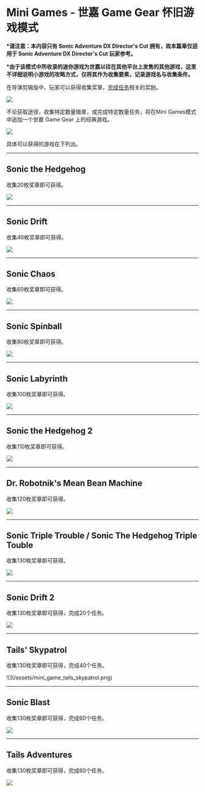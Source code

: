# Mini Games - 世嘉 Game Gear 怀旧游戏模式

**\*请注意：本内容只有 Sonic Adventure DX Director's Cut 拥有，故本篇章仅适用于 Sonic Adventure DX Director's Cut 玩家参考。**

**\*由于该模式中所收录的迷你游戏为世嘉以往在其他平台上发售的其他游戏，这里不详细说明小游戏的攻略方式，仅将其作为收集要素，记录游戏名与收集条件。**

在导演剪辑版中，玩家可以获得收集奖章，[完成任务](/mission-60ge-ren-wu-gong-lve.md)相关的奖励。

![](/assets/mini_game_menu.png)

不论获取途径，收集特定数量徽章，或完成特定数量任务，将在Mini Games模式中追加一个世嘉 Game Gear 上的经典游戏。

![](/assets/mini_game_control.png)

具体可以获得的游戏在下列出。

---

## Sonic the Hedgehog

收集20枚奖章即可获得。

![](/assets/mini_game_sonic_the_hedgehog.png)

---

## Sonic Drift

收集40枚奖章即可获得。

![](/assets/mini_game_sonic_drift.png)

---

## Sonic Chaos

收集60枚奖章即可获得。

![](/assets/mini_game_sonic_chaos.png)

---

## Sonic Spinball

收集80枚奖章即可获得。

![](/assets/mini_game_sonic_spinball.png)

---

## Sonic Labyrinth

收集100枚奖章即可获得。

![](/assets/mini_game_sonic_labyrinth.png)

---

## Sonic the Hedgehog 2

收集110枚奖章即可获得。

![](/assets/mini_game_sonic_the_hedgehog_2.png)

---

## Dr. Robotnik's Mean Bean Machine

收集120枚奖章即可获得。

![](/assets/mini_game_dr_robotniks_mean_bean_machine.png)

---

## Sonic Triple Trouble / Sonic The Hedgehog Triple Touble

收集130枚奖章即可获得。

![](/assets/mini_game_sonic_triple_trouble.png)

---

## Sonic Drift 2

收集130枚奖章即可获得，完成20个任务。

![](/assets/mini_game_sonic_drift_2.png)

---

## Tails' Skypatrol

收集130枚奖章即可获得，完成40个任务。

!\[\]\(/assets/mini\_game\_tails\_skypatrol.png\)

---

## Sonic Blast

收集130枚奖章即可获得，完成60个任务。

![](/assets/mini_game_sonic_blast.png)

---

## Tails Adventures

收集130枚奖章即可获得，完成60个任务。

![](/assets/mini_game_tails_adventures.png)


